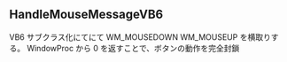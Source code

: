## HandleMouseMessageVB6

VB6 サブクラス化にてにて WM_MOUSEDOWN WM_MOUSEUP を横取りする。
WindowProc から 0 を返すことで、ボタンの動作を完全封鎖
